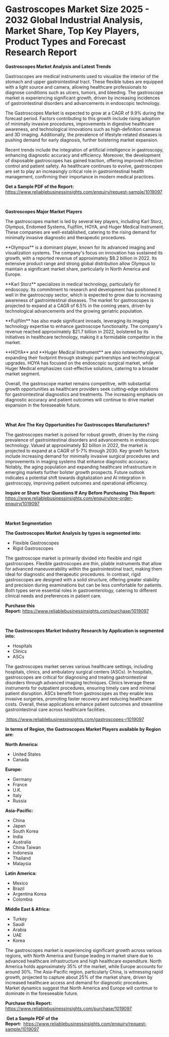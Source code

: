 <p><h1>Gastroscopes Market Size 2025 - 2032 Global Industrial Analysis, Market Share, Top Key Players, Product Types and Forecast Research Report</h1></p><p><strong>Gastroscopes Market Analysis and Latest Trends</strong></p>
<p><p>Gastroscopes are medical instruments used to visualize the interior of the stomach and upper gastrointestinal tract. These flexible tubes are equipped with a light source and camera, allowing healthcare professionals to diagnose conditions such as ulcers, tumors, and bleeding. The gastroscope market is experiencing significant growth, driven by increasing incidences of gastrointestinal disorders and advancements in endoscopic technology.</p><p>The Gastroscopes Market is expected to grow at a CAGR of 9.9% during the forecast period. Factors contributing to this growth include rising adoption of minimally invasive procedures, improvements in digestive healthcare awareness, and technological innovations such as high-definition cameras and 3D imaging. Additionally, the prevalence of lifestyle-related diseases is pushing demand for early diagnosis, further bolstering market expansion.</p><p>Recent trends include the integration of artificial intelligence in gastroscopy, enhancing diagnostic accuracy and efficiency. Moreover, the development of disposable gastroscopes has gained traction, offering improved infection control and patient safety. As healthcare continues to evolve, gastroscopes are set to play an increasingly critical role in gastrointestinal health management, confirming their importance in modern medical practices.</p></p>
<p><strong>Get a Sample PDF of the Report:&nbsp;</strong> <a href="https://www.reliablebusinessinsights.com/enquiry/request-sample/1019097?utm_campaign=3148&utm_medium=2&utm_source=Github&utm_content=ia&utm_term=13042025&utm_id=gastroscopes">https://www.reliablebusinessinsights.com/enquiry/request-sample/1019097</a></p>
<p>&nbsp;</p>
<p><strong>Gastroscopes Major Market Players</strong></p>
<p><p>The gastroscopes market is led by several key players, including Karl Storz, Olympus, Endomed Systems, Fujifilm, HOYA, and Huger Medical Instrument. These companies are well-established, catering to the rising demand for minimally invasive diagnostic and therapeutic procedures.</p><p>**Olympus** is a dominant player, known for its advanced imaging and visualization systems. The company's focus on innovation has sustained its growth, with a reported revenue of approximately $8.2 billion in 2022. Its extensive product range and strong global distribution allow Olympus to maintain a significant market share, particularly in North America and Europe.</p><p>**Karl Storz** specializes in medical technology, particularly for endoscopy. Its commitment to research and development has positioned it well in the gastroscopy sector, which is expected to grow due to increasing awareness of gastrointestinal diseases. The market for gastroscopes is projected to expand at a CAGR of 6.5% in the coming years, driven by technological advancements and the growing geriatric population.</p><p>**Fujifilm** has also made significant inroads, leveraging its imaging technology expertise to enhance gastroscope functionality. The company's revenue reached approximately $21.7 billion in 2022, bolstered by its initiatives in healthcare technology, making it a formidable competitor in the market.</p><p>**HOYA** and **Huger Medical Instrument** are also noteworthy players, expanding their footprint through strategic partnerships and technological upgrades. HOYA has focused on the endoscopic surgical market, while Huger Medical emphasizes cost-effective solutions, catering to a broader market segment.</p><p>Overall, the gastroscope market remains competitive, with substantial growth opportunities as healthcare providers seek cutting-edge solutions for gastrointestinal diagnostics and treatments. The increasing emphasis on diagnostic accuracy and patient outcomes will continue to drive market expansion in the foreseeable future.</p></p>
<p>&nbsp;</p>
<p><strong>What Are The Key Opportunities For Gastroscopes Manufacturers?</strong></p>
<p><p>The gastroscopes market is poised for robust growth, driven by the rising prevalence of gastrointestinal disorders and advancements in endoscopic technology. Valued at approximately $2 billion in 2022, the market is projected to expand at a CAGR of 5-7% through 2030. Key growth factors include increasing demand for minimally invasive surgical procedures and improvements in imaging systems that enhance diagnostic accuracy. Notably, the aging population and expanding healthcare infrastructure in emerging markets further bolster growth prospects. Future outlook indicates a potential shift towards digitalization and AI integration in gastroscopy, improving patient outcomes and operational efficiency.</p></p>
<p><strong>Inquire or Share Your Questions If Any Before Purchasing This Report:</strong> <a href="https://www.reliablebusinessinsights.com/enquiry/pre-order-enquiry/1019097?utm_campaign=3148&utm_medium=2&utm_source=Github&utm_content=ia&utm_term=13042025&utm_id=gastroscopes">https://www.reliablebusinessinsights.com/enquiry/pre-order-enquiry/1019097</a></p>
<p>&nbsp;</p>
<p><strong>Market Segmentation</strong></p>
<p><strong>The Gastroscopes Market Analysis by types is segmented into:</strong></p>
<p><ul><li>Flexible Gastroscopes</li><li>Rigid Gastroscopes</li></ul></p>
<p><p>The gastroscope market is primarily divided into flexible and rigid gastroscopes. Flexible gastroscopes are thin, pliable instruments that allow for advanced maneuverability within the gastrointestinal tract, making them ideal for diagnostic and therapeutic procedures. In contrast, rigid gastroscopes are designed with a solid structure, offering greater stability and precision during examinations but can be less comfortable for patients. Both types serve essential roles in gastroenterology, catering to different clinical needs and preferences in patient care.</p></p>
<p><strong>Purchase this Report:&nbsp;</strong><a href="https://www.reliablebusinessinsights.com/purchase/1019097?utm_campaign=3148&utm_medium=2&utm_source=Github&utm_content=ia&utm_term=13042025&utm_id=gastroscopes">https://www.reliablebusinessinsights.com/purchase/1019097</a></p>
<p>&nbsp;</p>
<p><strong>The Gastroscopes Market Industry Research by Application is segmented into:</strong></p>
<p><ul><li>Hospitals</li><li>Clinics</li><li>ASCs</li></ul></p>
<p><p>The gastroscopes market serves various healthcare settings, including hospitals, clinics, and ambulatory surgical centers (ASCs). In hospitals, gastroscopes are critical for diagnosing and treating gastrointestinal disorders through advanced imaging techniques. Clinics leverage these instruments for outpatient procedures, ensuring timely care and minimal patient disruption. ASCs benefit from gastroscopes as they enable less invasive surgeries, promoting faster recovery and reducing healthcare costs. Overall, these applications enhance patient outcomes and streamline gastrointestinal care across healthcare facilities.</p></p>
<p><a href="https://www.reliablebusinessinsights.com/gastroscopes-r1019097?utm_campaign=3148&utm_medium=2&utm_source=Github&utm_content=ia&utm_term=13042025&utm_id=gastroscopes">&nbsp;https://www.reliablebusinessinsights.com/gastroscopes-r1019097</a></p>
<p><strong>In terms of Region, the Gastroscopes Market Players available by Region are:</strong></p>
<p>
    <p> <strong> North America: </strong>
        <ul>
            <li>United States</li>
            <li>Canada</li>
        </ul>
        </p> 
    <p> <strong> Europe: </strong>
        <ul>
            <li>Germany</li>
            <li>France</li>
            <li>U.K.</li>
            <li>Italy</li>
            <li>Russia</li>
        </ul>
        </p> 
    <p> <strong> Asia-Pacific: </strong>
        <ul>
            <li>China</li>
            <li>Japan</li>
            <li>South Korea</li>
            <li>India</li>
            <li>Australia</li>
            <li>China Taiwan</li>
            <li>Indonesia</li>
            <li>Thailand</li>
            <li>Malaysia</li>
        </ul>
        </p> 
    <p> <strong> Latin America: </strong>
        <ul>
            <li>Mexico</li>
            <li>Brazil</li>
            <li>Argentina Korea</li>
            <li>Colombia</li>
        </ul>
        </p> 
    <p> <strong> Middle East & Africa: </strong>
        <ul>
            <li>Turkey</li>
            <li>Saudi</li>
            <li>Arabia</li>
            <li>UAE</li>
            <li>Korea</li>
        </ul>
    </p>
    </p>
<p><p>The gastroscopes market is experiencing significant growth across various regions, with North America and Europe leading in market share due to advanced healthcare infrastructure and high healthcare expenditure. North America holds approximately 35% of the market, while Europe accounts for around 30%. The Asia-Pacific region, particularly China, is witnessing rapid growth, projected to capture about 25% of the market share, driven by increased healthcare access and demand for diagnostic procedures. Market dynamics suggest that North America and Europe will continue to dominate in the foreseeable future.</p></p>
<p><strong>Purchase this Report: </strong><a href="https://www.reliablebusinessinsights.com/purchase/1019097?utm_campaign=3148&utm_medium=2&utm_source=Github&utm_content=ia&utm_term=13042025&utm_id=gastroscopes">https://www.reliablebusinessinsights.com/purchase/1019097</a></p>
<p>&nbsp;<strong>Get a Sample PDF of the Report:&nbsp;&nbsp;</strong><a href="https://www.reliablebusinessinsights.com/enquiry/request-sample/1019097?utm_campaign=3148&utm_medium=2&utm_source=Github&utm_content=ia&utm_term=13042025&utm_id=gastroscopes">https://www.reliablebusinessinsights.com/enquiry/request-sample/1019097</a></p>
<p><strong></strong></p>
<p><p></p><p></p><p></p></p>